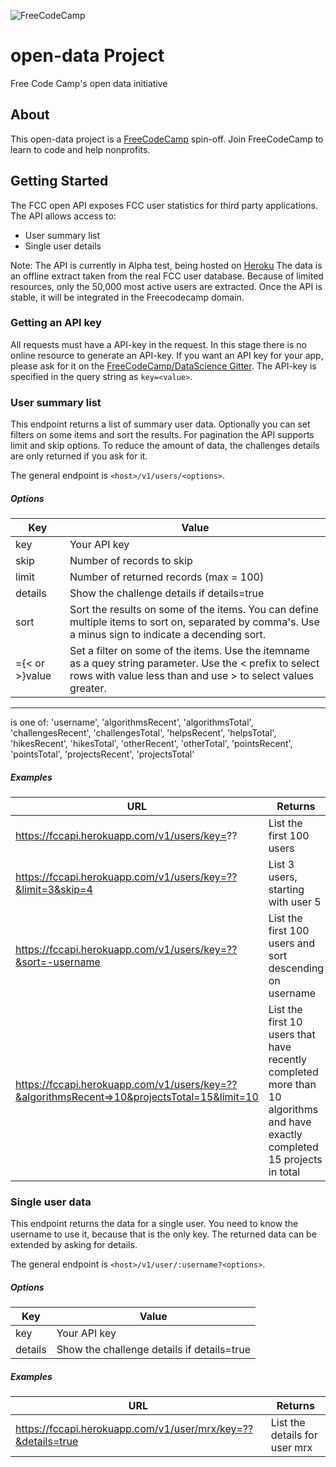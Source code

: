 ![FreeCodeCamp](https://s3.amazonaws.com/freecodecamp/freecodecamp_logo.svg)
# open-data Project

 Free Code Camp's open data initiative

## About

This open-data project is a [FreeCodeCamp](http://www.freecodecamp.com) spin-off. Join FreeCodeCamp to learn to code and help nonprofits.

## Getting Started

The FCC open API exposes FCC user statistics for third party applications. The API allows access to:
* User summary list
* Single user details

Note: The API is currently in Alpha test, being hosted on [Heroku](https://fccapi.herokuapp.com)
The data is an offline extract taken from the real FCC user database. Because of limited resources, only the 50,000 most active users are extracted. Once the API is stable, it will be integrated in the Freecodecamp domain.

### Getting an API key
All requests must have a API-key in the request. In this stage there is no online resource to generate an API-key. If you want an API key for your app, please ask for it on the [FreeCodeCamp/DataScience Gitter](https://gitter.im/FreeCodeCamp/DataScience). The API-key is specified in the query string as `key=<value>`.

### User summary list
This endpoint returns a list of summary user data. Optionally you can set filters on some items and sort the results. For pagination the API supports limit and skip options. To reduce the amount of data, the challenges details are only returned if you ask for it.

The general endpoint is `<host>/v1/users/<options>`.
##### Options 
| **Key**                              | **Value**         | 
| -------|-------------|
| key | Your API key |
| skip  |Number of records to skip |
| limit | Number of returned records (max = 100)|
| details | Show the challenge details if details=true |
| sort |Sort the results on some of the items. You can define multiple items to sort on, separated by comma's. Use a minus sign to indicate a decending sort.  |
| <itemname>={< or >}value  | Set a filter on some of the items. Use the itemname as a quey string parameter. Use the < prefix to select rows with value less than and use > to select values greater. |
---
**<itemname>** is one of: 'username', 'algorithmsRecent', 'algorithmsTotal', 'challengesRecent', 'challengesTotal', 'helpsRecent', 'helpsTotal', 'hikesRecent', 'hikesTotal', 'otherRecent', 'otherTotal', 'pointsRecent', 'pointsTotal', 'projectsRecent', 'projectsTotal'

##### Examples
| URL | Returns |
|---|---|
| https://fccapi.herokuapp.com/v1/users/key=?? | List the first 100 users |
| https://fccapi.herokuapp.com/v1/users/key=??&limit=3&skip=4 | List 3 users, starting with user 5 |
| https://fccapi.herokuapp.com/v1/users/key=??&sort=-username | List the first 100 users and sort descending on username |
| https://fccapi.herokuapp.com/v1/users/key=??&algorithmsRecent=>10&projectsTotal=15&limit=10 | List the first 10 users that have recently completed more than 10 algorithms and have exactly completed 15 projects in total |

### Single user data
This endpoint returns the data for a single user. You need to know the username to use it, because that is the only key. The returned data can be extended by asking for details. 

The general endpoint is `<host>/v1/user/:username?<options>`.
##### Options 
| **Key**                              | **Value**         | 
| -------|-------------|
| key | Your API key |
| details | Show the challenge details if details=true |

##### Examples
| URL | Returns |
|---|---|
| https://fccapi.herokuapp.com/v1/user/mrx/key=??&details=true | List the details for user mrx |


